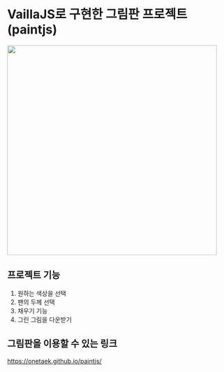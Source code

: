 # VaillaJS로 구현한 그림판 프로젝트(paintjs)
<img src="https://user-images.githubusercontent.com/86419261/235372933-ff32e969-6220-4ac9-b139-86fdf21d76f9.png" width="480"/>

## 프로젝트 기능
1. 원하는 색상을 선택
2. 팬의 두께 선택
3. 채우기 기능
4. 그린 그림을 다운받기

## 그림판을 이용할 수 있는 링크
https://onetaek.github.io/paintjs/
